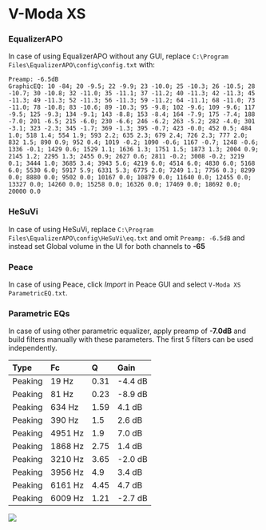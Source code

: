 # V-Moda XS

### EqualizerAPO
In case of using EqualizerAPO without any GUI, replace `C:\Program Files\EqualizerAPO\config\config.txt`
with:
```
Preamp: -6.5dB
GraphicEQ: 10 -84; 20 -9.5; 22 -9.9; 23 -10.0; 25 -10.3; 26 -10.5; 28 -10.7; 30 -10.8; 32 -11.0; 35 -11.1; 37 -11.2; 40 -11.3; 42 -11.3; 45 -11.3; 49 -11.3; 52 -11.3; 56 -11.3; 59 -11.2; 64 -11.1; 68 -11.0; 73 -11.0; 78 -10.8; 83 -10.6; 89 -10.3; 95 -9.8; 102 -9.6; 109 -9.6; 117 -9.5; 125 -9.3; 134 -9.1; 143 -8.8; 153 -8.4; 164 -7.9; 175 -7.4; 188 -7.0; 201 -6.5; 215 -6.0; 230 -6.6; 246 -6.2; 263 -5.2; 282 -4.0; 301 -3.1; 323 -2.3; 345 -1.7; 369 -1.3; 395 -0.7; 423 -0.0; 452 0.5; 484 1.0; 518 1.4; 554 1.9; 593 2.2; 635 2.3; 679 2.4; 726 2.3; 777 2.0; 832 1.5; 890 0.9; 952 0.4; 1019 -0.2; 1090 -0.6; 1167 -0.7; 1248 -0.6; 1336 -0.1; 1429 0.6; 1529 1.1; 1636 1.3; 1751 1.5; 1873 1.3; 2004 0.9; 2145 1.2; 2295 1.3; 2455 0.9; 2627 0.6; 2811 -0.2; 3008 -0.2; 3219 0.1; 3444 1.0; 3685 3.4; 3943 5.6; 4219 6.0; 4514 6.0; 4830 6.0; 5168 6.0; 5530 6.0; 5917 5.9; 6331 5.3; 6775 2.0; 7249 1.1; 7756 0.3; 8299 0.0; 8880 0.0; 9502 0.0; 10167 0.0; 10879 0.0; 11640 0.0; 12455 0.0; 13327 0.0; 14260 0.0; 15258 0.0; 16326 0.0; 17469 0.0; 18692 0.0; 20000 0.0
```

### HeSuVi
In case of using HeSuVi, replace `C:\Program Files\EqualizerAPO\config\HeSuVi\eq.txt` and omit `Preamp:
-6.5dB` and instead set Global volume in the UI for both channels to **-65**

### Peace
In case of using Peace, click *Import* in Peace GUI and select `V-Moda XS ParametricEQ.txt`.

### Parametric EQs
In case of using other parametric equalizer, apply preamp of **-7.0dB** and build filters manually with
these parameters. The first 5 filters can be used independently.

| Type    | Fc      |    Q | Gain    |
|:--------|:--------|:-----|:--------|
| Peaking | 19 Hz   | 0.31 | -4.4 dB |
| Peaking | 81 Hz   | 0.23 | -8.9 dB |
| Peaking | 634 Hz  | 1.59 | 4.1 dB  |
| Peaking | 390 Hz  | 1.5  | 2.6 dB  |
| Peaking | 4951 Hz | 1.9  | 7.0 dB  |
| Peaking | 1868 Hz | 2.75 | 1.4 dB  |
| Peaking | 3210 Hz | 3.65 | -2.0 dB |
| Peaking | 3956 Hz | 4.9  | 3.4 dB  |
| Peaking | 6161 Hz | 4.45 | 4.7 dB  |
| Peaking | 6009 Hz | 1.21 | -2.7 dB |

![](https://raw.githubusercontent.com/jaakkopasanen/AutoEq/master/results/headphonecom/headphonecom/V-Moda%20XS/V-Moda%20XS.png)